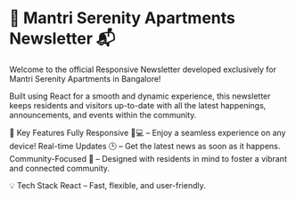 # 🏢 Mantri Serenity Apartments Newsletter 📬
Welcome to the official Responsive Newsletter developed exclusively for Mantri Serenity Apartments in Bangalore!

Built using React for a smooth and dynamic experience, this newsletter keeps residents and visitors up-to-date with all the latest happenings, announcements, and events within the community.

🌟 Key Features
Fully Responsive 📱💻 – Enjoy a seamless experience on any device!
Real-time Updates 🕒 – Get the latest news as soon as it happens.
Community-Focused 🏡 – Designed with residents in mind to foster a vibrant and connected community.

💡 Tech Stack
React – Fast, flexible, and user-friendly.

